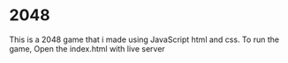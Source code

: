 # 2048
This is a 2048 game that i made using JavaScript html and css.
To run the game, Open the index.html with live server
